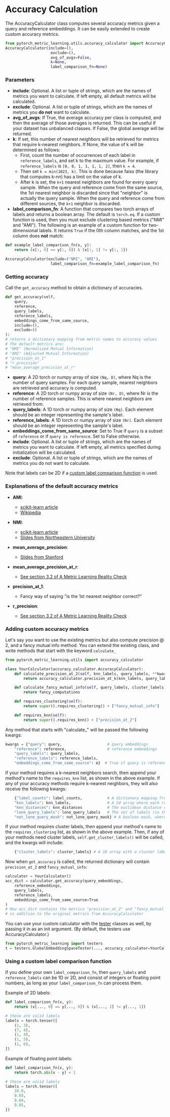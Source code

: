 # Accuracy Calculation

The AccuracyCalculator class computes several accuracy metrics given a query and reference embeddings. It can be easily extended to create custom accuracy metrics.

```python
from pytorch_metric_learning.utils.accuracy_calculator import AccuracyCalculator
AccuracyCalculator(include=(),
                    exclude=(),
                    avg_of_avgs=False,
                    k=None,
                    label_comparison_fn=None)
```
### Parameters

* **include**: Optional. A list or tuple of strings, which are the names of metrics you want to calculate. If left empty, all default metrics will be calculated.
* **exclude**: Optional. A list or tuple of strings, which are the names of metrics you **do not** want to calculate.
* **avg_of_avgs**: If True, the average accuracy per class is computed, and then the average of those averages is returned. This can be useful if your dataset has unbalanced classes. If False, the global average will be returned.
* **k**: If set, this number of nearest neighbors will be retrieved for metrics that require k-nearest neighbors. If None, the value of k will be determined as follows:
    * First, count the number of occurrences of each label in ```reference_labels```, and set k to the maximum value. For example, if ```reference_labels``` is ```[0, 0, 1, 1, 1, 1, 2]```, then ```k = 4```.
    * Then set ```k = min(1023, k)```. This is done because faiss (the library that computes k-nn) has a limit on the value of k.
    * After k is set, the ```k+1``` nearest neighbors are found for every query sample. When the query and reference come from the same source, the 1st nearest neighbor is discarded since that "neighbor" is actually the query sample. When the query and reference come from different sources, the ```k+1``` neighbor is discarded.
* **label_comparison_fn**: A function that compares two torch arrays of labels and returns a boolean array. The default is ```torch.eq```. If a custom function is used, then you must exclude clustering based metrics ("NMI" and "AMI"). The following is an example of a custom function for two-dimensional labels. It returns ```True``` if the 0th column matches, and the 1st column does **not** match:
```python
def example_label_comparison_fn(x, y):
    return (x[:, 0] == y[:, 0]) & (x[:, 1] != y[:, 1])

AccuracyCalculator(exclude=("NMI", "AMI"), 
                    label_comparison_fn=example_label_comparison_fn)
```

### Getting accuracy

Call the ```get_accuracy``` method to obtain a dictionary of accuracies.
```python
def get_accuracy(self, 
	query, 		
	reference, 
	query_labels, 
	reference_labels, 
	embeddings_come_from_same_source, 
	include=(),
	exclude=()
):
# returns a dictionary mapping from metric names to accuracy values
# The default metrics are:
# "NMI" (Normalized Mutual Information)
# "AMI" (Adjusted Mutual Information)
# "precision_at_1"
# "r_precision"
# "mean_average_precision_at_r"
```
* **query**: A 2D torch or numpy array of size ```(Nq, D)```, where Nq is the number of query samples. For each query sample, nearest neighbors are retrieved and accuracy is computed.
* **reference**: A 2D torch or numpy array of size ```(Nr, D)```, where Nr is the number of reference samples. This is where nearest neighbors are retrieved from.
* **query_labels**: A 1D torch or numpy array of size ```(Nq)```. Each element should be an integer representing the sample's label.
* **reference_labels**: A 1D torch or numpy array of size ```(Nr)```. Each element should be an integer representing the sample's label. 
* **embeddings_come_from_same_source**: Set to True if ```query``` is a subset of ```reference``` or if ```query is reference```. Set to False otherwise.
* **include**: Optional. A list or tuple of strings, which are the names of metrics you want to calculate. If left empty, all metrics specified during initialization will be calculated.
* **exclude**: Optional. A list or tuple of strings, which are the names of metrics you do not want to calculate.

Note that labels can be 2D if a [custom label comparison function](#using-a-custom-label-comparison-function) is used.


### Explanations of the default accuracy metrics

- **AMI**: 

     - [scikit-learn article](https://scikit-learn.org/stable/modules/generated/sklearn.metrics.adjusted_mutual_info_score.html)
     - [Wikipedia](https://en.wikipedia.org/wiki/Adjusted_mutual_information)

- **NMI**:

     - [scikit-learn article](https://scikit-learn.org/stable/modules/generated/sklearn.metrics.normalized_mutual_info_score.html)
     - [Slides from Northeastern University](https://course.ccs.neu.edu/cs6140sp15/7_locality_cluster/Assignment-6/NMI.pdf)

- **mean_average_precision**:

    - [Slides from Stanford](https://web.stanford.edu/class/cs276/handouts/EvaluationNew-handout-1-per.pdf)

- **mean_average_precision_at_r**:

    - [See section 3.2 of A Metric Learning Reality Check](https://arxiv.org/pdf/2003.08505.pdf)

- **precision_at_1**:

    - Fancy way of saying "is the 1st nearest neighbor correct?"

- **r_precision**:

    - [See section 3.2 of A Metric Learning Reality Check](https://arxiv.org/pdf/2003.08505.pdf)



### Adding custom accuracy metrics

Let's say you want to use the existing metrics but also compute precision @ 2, and a fancy mutual info method. You can extend the existing class, and write methods that start with the keyword ```calculate_```

```python
from pytorch_metric_learning.utils import accuracy_calculator

class YourCalculator(accuracy_calculator.AccuracyCalculator):
    def calculate_precision_at_2(self, knn_labels, query_labels, **kwargs):
        return accuracy_calculator.precision_at_k(knn_labels, query_labels[:, None], 2)

    def calculate_fancy_mutual_info(self, query_labels, cluster_labels, **kwargs):
        return fancy_computations

    def requires_clustering(self):
        return super().requires_clustering() + ["fancy_mutual_info"] 

    def requires_knn(self):
    	return super().requires_knn() + ["precision_at_2"] 
```

Any method that starts with "calculate_" will be passed the following kwargs:
```python
kwargs = {"query": query,                    # query embeddings
    "reference": reference,                  # reference embeddings
    "query_labels": query_labels,        
    "reference_labels": reference_labels,
    "embeddings_come_from_same_source": e}  # True if query is reference, or if query is a subset of reference.
```

If your method requires a k-nearest neighbors search, then append your method's name to the ```requires_knn``` list, as shown in the above example. If any of your accuracy methods require k-nearest neighbors, they will also receive the following kwargs:

```python
	{"label_counts": label_counts,           # A dictionary mapping from reference labels to the number of times they occur
    "knn_labels": knn_labels,                # A 2d array where each row is the labels of the nearest neighbors of each query. The neighbors are retrieved from the reference set
    "knn_distances": knn_distances           # The euclidean distance corresponding to each k-nearest neighbor in knn_labels
    "lone_query_labels": lone_query_labels   # The set of labels (in the form of a torch array) that have only 1 occurrence in reference_labels
    "not_lone_query_mask": not_lone_query_mask} # A boolean mask, where True means that a query element has at least 1 possible neighbor in reference.           
```

If your method requires cluster labels, then append your method's name to the ```requires_clustering``` list, as shown in the above example. Then, if any of your methods need cluster labels, ```self.get_cluster_labels()``` will be called, and the kwargs will include:

```python
    {"cluster_labels": cluster_labels} # A 1D array with a cluster label for each element in the query embeddings.
```

Now when ```get_accuracy``` is called, the returned dictionary will contain ```precision_at_2``` and ```fancy_mutual_info```:
```python
calculator = YourCalculator()
acc_dict = calculator.get_accuracy(query_embeddings,
    reference_embeddings,
    query_labels,
    reference_labels,
    embeddings_come_from_same_source=True
)
# Now acc_dict contains the metrics "precision_at_2" and "fancy_mutual_info"
# in addition to the original metrics from AccuracyCalculator
```

You can use your custom calculator with the [tester](testers.md) classes as well, by passing it in as an init argument. (By default, the testers use AccuracyCalculator.)
```python
from pytorch_metric_learning import testers
t = testers.GlobalEmbeddingSpaceTester(..., accuracy_calculator=YourCalculator())
```


### Using a custom label comparison function
If you define your own ```label_comparison_fn```, then ```query_labels``` and ```reference_labels``` can be 1D or 2D, and consist of integers or floating point numbers, as long as your ```label_comparison_fn``` can process them.

Example of 2D labels:
```python
def label_comparison_fn(x, y):
    return (x[..., 0] == y[..., 0]) & (x[..., 1] != y[..., 1])

# these are valid labels
labels = torch.tensor([
    (1, 3),
    (7, 4),
    (1, 4),
    (1, 5),
    (1, 6),
])
```

Example of floating point labels:
```python
def label_comparison_fn(x, y):
    return torch.abs(x - y) < 1

# these are valid labels
labels = torch.tensor([
    10.0,
    0.03,
    0.04,
    0.05,
])
```